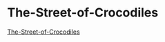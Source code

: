 # The-Street-of-Crocodiles
[The-Street-of-Crocodiles](https://lknox18.github.io/The-Street-of-Crocodiles/the-street-of-crocodiles.html)
 

